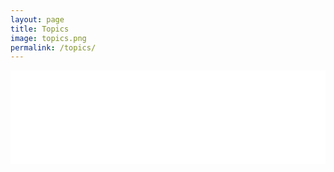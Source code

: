 ```yaml
---
layout: page
title: Topics
image: topics.png
permalink: /topics/
---
```



<embed class="image fit" src="{{ site.author-website }}/portfolio/cv.pdf" width="100%" type="application/pdf">
